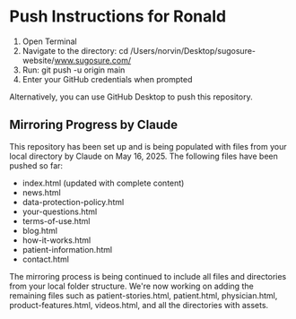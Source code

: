 # Push Instructions for Ronald

1. Open Terminal
2. Navigate to the directory: cd /Users/norvin/Desktop/sugosure-website/www.sugosure.com/
3. Run: git push -u origin main
4. Enter your GitHub credentials when prompted

Alternatively, you can use GitHub Desktop to push this repository.

## Mirroring Progress by Claude

This repository has been set up and is being populated with files from your local directory by Claude on May 16, 2025. The following files have been pushed so far:

- index.html (updated with complete content)
- news.html
- data-protection-policy.html
- your-questions.html 
- terms-of-use.html
- blog.html
- how-it-works.html
- patient-information.html
- contact.html

The mirroring process is being continued to include all files and directories from your local folder structure. We're now working on adding the remaining files such as patient-stories.html, patient.html, physician.html, product-features.html, videos.html, and all the directories with assets.
